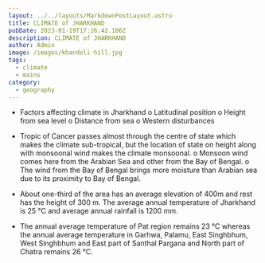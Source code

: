 ```yaml
---
layout: ../../layouts/MarkdownPostLayout.astro
title: CLIMATE of JHARKHAND
pubDate: 2023-01-19T17:26:42.186Z
description: CLIMATE of JHARKHAND
author: Admin
image: /images/khandoli-hill.jpg
tags:
  - climate
  - mains
category:
  - geography
---
```

* Factors affecting climate in Jharkhand
  o	Latitudinal position
  o	Height from sea level
  o	Distance from sea
  o	Western disturbances
* Tropic of Cancer passes almost through the centre of state which makes the climate sub-tropical, but the location of state on height along with monsoonal wind makes the climate monsoonal.
  o	Monsoon wind comes here from the Arabian Sea and other from the Bay of Bengal.
  o	The wind from the Bay of Bengal brings more moisture than Arabian sea due to its proximity to Bay of Bengal. 

* About one-third of the area has an average elevation of 400m and rest has the height of 300 m. The average annual temperature of Jharkhand is 25 °C and average annual rainfall is 1200 mm. 

* The annual average temperature of Pat region remains 23 °C whereas the annual average temperature in Garhwa, Palamu, East Singhbhum, West Singhbhum and East part of Santhal Pargana and North part of Chatra remains 26 °C.